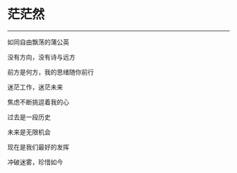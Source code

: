 # 茫茫然
---

如同自由飘荡的蒲公英

没有方向，没有诗与远方

前方是何方，我的思绪随你前行

迷茫工作，迷茫未来

焦虑不断挑逗着我的心

过去是一段历史

未来是无限机会

现在是我们最好的发挥

冲破迷雾，珍惜如今